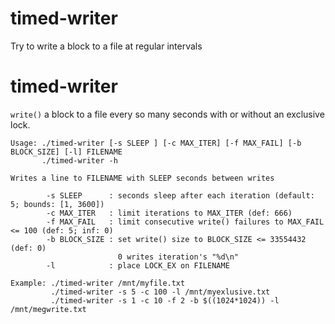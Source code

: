 # timed-writer
Try to write a block to a file at regular intervals
# timed-writer

`write()` a block to a file every so many seconds with or without an exclusive lock.

```{text}
Usage: ./timed-writer [-s SLEEP ] [-c MAX_ITER] [-f MAX_FAIL] [-b BLOCK_SIZE] [-l] FILENAME
       ./timed-writer -h

Writes a line to FILENAME with SLEEP seconds between writes

        -s SLEEP      : seconds sleep after each iteration (default: 5; bounds: [1, 3600])
        -c MAX_ITER   : limit iterations to MAX_ITER (def: 666)
        -f MAX_FAIL   : limit consecutive write() failures to MAX_FAIL <= 100 (def: 5; inf: 0)
        -b BLOCK_SIZE : set write() size to BLOCK_SIZE <= 33554432 (def: 0)
                        0 writes iteration's "%d\n"
        -l            : place LOCK_EX on FILENAME

Example: ./timed-writer /mnt/myfile.txt
         ./timed-writer -s 5 -c 100 -l /mnt/myexlusive.txt
         ./timed-writer -s 1 -c 10 -f 2 -b $((1024*1024)) -l /mnt/megwrite.txt
```
